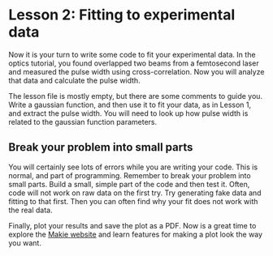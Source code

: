 # Lesson 2: Fitting to experimental data

Now it is your turn to write some code to fit your experimental data.
In the optics tutorial, you found overlapped two
beams from a femtosecond laser and measured the pulse width
using cross-correlation.
Now you will analyze that data and calculate the pulse width.

The lesson file is mostly empty, but there are some comments to guide you.
Write a gaussian function, and then use it to fit your data, as in Lesson 1, and extract the pulse width.
You will need to look up how pulse width is related to the gaussian function parameters.

## Break your problem into small parts

You will certainly see lots of errors while you are writing your code.
This is normal, and part of programming.
Remember to break your problem into small parts.
Build a small, simple part of the code and then test it.
Often, code will not work on raw data on the first try.
Try generating fake data and fitting to that first.
Then you can often find why your fit does not work with the real data.

Finally, plot your results and save the plot as a PDF.
Now is a great time to explore the [Makie website](https://docs.makie.org) and learn features for making a plot look the way you want.